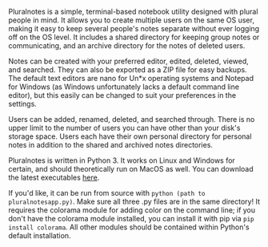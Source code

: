 Pluralnotes is a simple, terminal-based notebook utility designed with plural people in mind. It allows you to create multiple users on the same OS user, making it easy to keep several people's notes separate without ever logging off on the OS level. It includes a shared directory for keeping group notes or communicating, and an archive directory for the notes of deleted users.

Notes can be created with your preferred editor, edited, deleted, viewed, and searched. They can also be exported as a ZIP file for easy backups. The default text editors are nano for Un*x operating systems and Notepad for Windows (as Windows unfortunately lacks a default command line editor), but this easily can be changed to suit your preferences in the settings.

Users can be added, renamed, deleted, and searched through. There is no upper limit to the number of users you can have other than your disk's storage space. Users each have their own personal directory for personal notes in addition to the shared and archived notes directories.

Pluralnotes is written in Python 3. It works on Linux and Windows for certain, and should theoretically run on MacOS as well. You can download the latest executables <a href="https://github.com/candlebrae/pluralnotes/releases">here</a>.

If you'd like, it can be run from source with <code>python (path to pluralnotesapp.py)</code>. Make sure all three .py files are in the same directory! It requires the colorama module for adding color on the command line; if you don't have the colorama module installed, you can install it with pip via <code>pip install colorama</code>. All other modules should be contained within Python's default installation.
